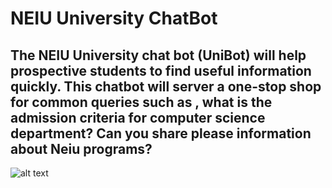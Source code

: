 # NEIU University ChatBot

## The NEIU University chat bot (UniBot) will help prospective students to find useful information quickly. This chatbot will server a one-stop shop for common queries such as , what is the admission criteria for computer science department? Can you share please information about Neiu programs?

![alt text](https://neiu-chat-bot.s3.amazonaws.com/Chat+Bot+Design.jpeg)
